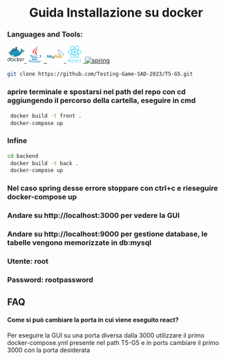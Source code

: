 <h1 align="center"> Guida Installazione su docker</h1>

<p align="left">
</p>

<h3 align="left">Languages and Tools:</h3>
<p align="left"> <a href="https://www.docker.com/" target="_blank" rel="noreferrer"> <img src="https://raw.githubusercontent.com/devicons/devicon/master/icons/docker/docker-original-wordmark.svg" alt="docker" width="40" height="40"/> </a> <a href="https://www.java.com" target="_blank" rel="noreferrer"> <img src="https://raw.githubusercontent.com/devicons/devicon/master/icons/java/java-original.svg" alt="java" width="40" height="40"/> </a> <a href="https://developer.mozilla.org/en-US/docs/Web/JavaScript" target="_blank" rel="noreferrer"> <img href="https://www.mysql.com/" target="_blank" rel="noreferrer"> <img src="https://raw.githubusercontent.com/devicons/devicon/master/icons/mysql/mysql-original-wordmark.svg" alt="mysql" width="40" height="40"/> </a> <a href="https://reactjs.org/" target="_blank" rel="noreferrer"> <img src="https://raw.githubusercontent.com/devicons/devicon/master/icons/react/react-original-wordmark.svg" alt="react" width="40" height="40"/> </a> <a href="https://spring.io/" target="_blank" rel="noreferrer"> <img src="https://www.vectorlogo.zone/logos/springio/springio-icon.svg" alt="spring" width="40" height="40"/> </a> </p>





```bash
git clone https://github.com/Testing-Game-SAD-2023/T5-G5.git
```
### aprire terminale e spostarsi nel path del repo con cd aggiungendo il percorso della cartella, eseguire in cmd
```bash
 docker build -t front .
 docker-compose up
```
### Infine
```bash
cd backend
 docker build -t back .
 docker-compose up
```
 
### Nel caso spring desse errore stoppare con ctrl+c e rieseguire docker-compose up
### Andare su http://localhost:3000 per vedere la GUI
### Andare su http://localhost:9000 per gestione database, le tabelle vengono memorizzate in db:mysql
### Utente: root 
### Password: rootpassword

## FAQ

#### Come si può cambiare la porta in cui viene eseguito react? 

Per eseguire la GUI su una porta diversa dalla 3000 utilizzare il primo docker-compose.yml presente nel path T5-G5 e in ports cambiare il primo 3000 con la porta desiderata











